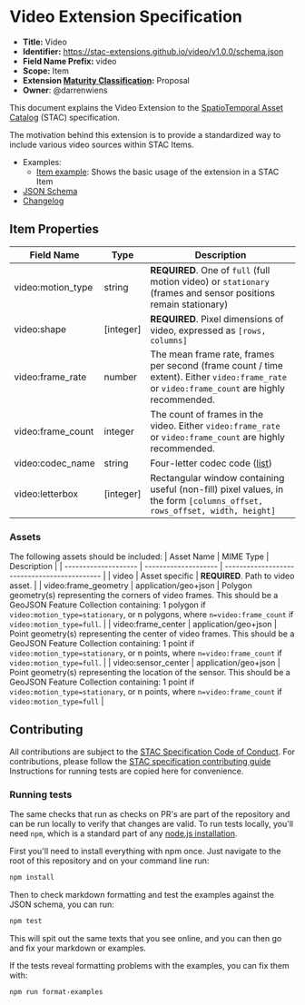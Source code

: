 # Video Extension Specification

- **Title:** Video
- **Identifier:** <https://stac-extensions.github.io/video/v1.0.0/schema.json>
- **Field Name Prefix:** video
- **Scope:** Item
- **Extension [Maturity Classification](https://github.com/radiantearth/stac-spec/tree/master/extensions/README.md#extension-maturity):** Proposal
- **Owner**: @darrenwiens

This document explains the Video Extension to the [SpatioTemporal Asset Catalog](https://github.com/radiantearth/stac-spec) (STAC) specification.

The motivation behind this extension is to provide a standardized way to include various video sources within STAC Items.

- Examples:
  - [Item example](examples/item.json): Shows the basic usage of the extension in a STAC Item
- [JSON Schema](json-schema/schema.json)
- [Changelog](./CHANGELOG.md)

## Item Properties

| Field Name        | Type       | Description                                                                                                                                  |
| ----------------- | ---------- | -------------------------------------------------------------------------------------------------------------------------------------------- |
| video:motion_type | string     | **REQUIRED**. One of `full` (full motion video) or `stationary` (frames and sensor positions remain stationary)                              |
| video:shape       | \[integer] | **REQUIRED**. Pixel dimensions of video, expressed as `[rows, columns]`                                                                      |
| video:frame_rate  | number     | The mean frame rate, frames per second (frame count / time extent). Either `video:frame_rate` or `video:frame_count` are highly recommended. |
| video:frame_count | integer    | The count of frames in the video. Either `video:frame_rate` or `video:frame_count` are highly recommended.                                   |
| video:codec_name  | string     | Four-letter codec code ([list](https://mp4ra.org/#/codecs#))                                                                           |
| video:letterbox   | \[integer] | Rectangular window containing useful (non-fill) pixel values, in the form `[columns_offset, rows_offset, width, height]`                     |

### Assets

The following assets should be included:
| Asset Name | MIME Type | Description |
| -------------------- | -------------------- | -------------------------------------------- |
| video | Asset specific | **REQUIRED**. Path to video asset. |
| video:frame_geometry | application/geo+json | Polygon geometry(s) representing the corners of video frames. This should be a GeoJSON Feature Collection containing: 1 polygon if `video:motion_type=stationary`, or n polygons, where `n=video:frame_count` if `video:motion_type=full`. |
| video:frame_center | application/geo+json | Point geometry(s) representing the center of video frames. This should be a GeoJSON Feature Collection containing: 1 point if `video:motion_type=stationary`, or n points, where `n=video:frame_count` if `video:motion_type=full`. |
| video:sensor_center | application/geo+json | Point geometry(s) representing the location of the sensor. This should be a GeoJSON Feature Collection containing: 1 point if `video:motion_type=stationary`, or n points, where `n=video:frame_count` if `video:motion_type=full` |

## Contributing

All contributions are subject to the
[STAC Specification Code of Conduct](https://github.com/radiantearth/stac-spec/blob/master/CODE_OF_CONDUCT.md).
For contributions, please follow the
[STAC specification contributing guide](https://github.com/radiantearth/stac-spec/blob/master/CONTRIBUTING.md) Instructions
for running tests are copied here for convenience.

### Running tests

The same checks that run as checks on PR's are part of the repository and can be run locally to verify that changes are valid.
To run tests locally, you'll need `npm`, which is a standard part of any [node.js installation](https://nodejs.org/en/download/).

First you'll need to install everything with npm once. Just navigate to the root of this repository and on
your command line run:

```bash
npm install
```

Then to check markdown formatting and test the examples against the JSON schema, you can run:

```bash
npm test
```

This will spit out the same texts that you see online, and you can then go and fix your markdown or examples.

If the tests reveal formatting problems with the examples, you can fix them with:

```bash
npm run format-examples
```
